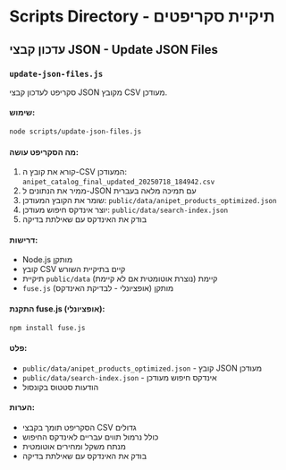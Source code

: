 # Scripts Directory - תיקיית סקריפטים

## עדכון קבצי JSON - Update JSON Files

### `update-json-files.js`

סקריפט לעדכון קבצי JSON מקובץ CSV מעודכן.

#### שימוש:
```bash
node scripts/update-json-files.js
```

#### מה הסקריפט עושה:
1. קורא את קובץ ה-CSV המעודכן: `anipet_catalog_final_updated_20250718_184942.csv`
2. ממיר את הנתונים ל-JSON עם תמיכה מלאה בעברית
3. שומר את הקובץ המעודכן: `public/data/anipet_products_optimized.json`
4. יוצר אינדקס חיפוש מעודכן: `public/data/search-index.json`
5. בודק את האינדקס עם שאילתת בדיקה

#### דרישות:
- Node.js מותקן
- קובץ CSV קיים בתיקיית השורש
- תיקיית `public/data` קיימת (נוצרת אוטומטית אם לא קיימת)
- `fuse.js` מותקן (אופציונלי - לבדיקת האינדקס)

#### התקנת fuse.js (אופציונלי):
```bash
npm install fuse.js
```

#### פלט:
- `public/data/anipet_products_optimized.json` - קובץ JSON מעודכן
- `public/data/search-index.json` - אינדקס חיפוש מעודכן
- הודעות סטטוס בקונסול

#### הערות:
- הסקריפט תומך בקבצי CSV גדולים
- כולל נרמול תווים עבריים לאינדקס החיפוש
- מנתח משקל ומחירים אוטומטית
- בודק את האינדקס עם שאילתת בדיקה 